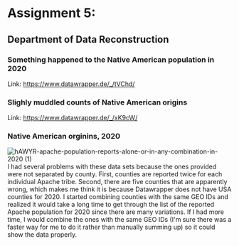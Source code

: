 # Assignment 5:
## Department of Data Reconstruction
### Something happened to the Native American population in 2020
Link: https://www.datawrapper.de/_/tVChd/
### Slighly muddled counts of Native American origins
Link: https://www.datawrapper.de/_/xK9cW/
### Native American orginins, 2020
![hAWYR-apache-population-reports-alone-or-in-any-combination-in-2020 (1)](https://github.com/EFrances427/datajournalism-fall23/assets/146783169/ba96f54c-f000-4c57-8203-ee87d1b97460)
I had several problems with these data sets because the ones provided were not separated by county. First, counties are reported twice for each individual Apache tribe. Second, there are five counties that are apparently wrong, which makes me think it is because Datawrapper does not have USA counties for 2020. I started combining counties with the same GEO IDs and realized it would take a long time to get through the list of the reported Apache population for 2020 since there are many variations. If I had more time, I would combine the ones with the same GEO IDs (I'm sure there was a faster way for me to do it rather than manually summing up) so it could show the data properly. 
